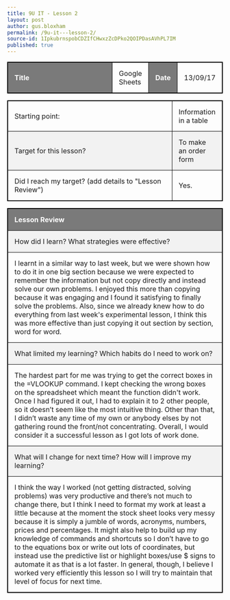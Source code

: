 ```yaml
---
title: 9U IT - Lesson 2
layout: post
author: gus.bloxham
permalink: /9u-it---lesson-2/
source-id: 1IpkubrnspobCDZIfCHwxzZcDPko2QOIPDasAVhPL7IM
published: true
---
```


<html>
<head>
<style>
table, th, td {
    border: 1px solid black;
}
table, th, td {
    width: 100%;
}
th, td {
    padding: 15px;
    text-align: left;
}
th {
    background-color: #7A7A7A;
    color: white;
}
tr:nth-child(even) {background-color: #f2f2f2}
</style>
</head>
<body>

<table>
  <tr>
    <th>Title</th>
    <td>Google Sheets</td>
    <th>Date</th>
    <td>13/09/17</td>
  </tr>
</table>


<table>
  <tr>
    <td>Starting point:</td>
    <td>Information in a table</td>
  </tr>
  <tr>
    <td>Target for this lesson?</td>
    <td>To make an order form</td>
  </tr>
  <tr>
    <td>Did I reach my target? 
(add details to "Lesson Review")</td>
    <td>Yes.</td>
  </tr>
</table>


<table>
  <tr>
    <th>Lesson Review</th>
  </tr>
  <tr>
    <td>How did I learn? What strategies were effective? </td>
  </tr>
  <tr>
    <td>I learnt in a similar way to last week, but we were shown how to do it in one big section because we were expected to remember the information but not copy directly and instead solve our own problems. I enjoyed this more than copying because it was engaging and I found it satisfying to finally solve the problems. Also, since we already knew how to do everything from last week's experimental lesson, I think this was more effective than just copying it out section by section, word for word.</td>
  </tr>
  <tr>
    <td>What limited my learning? Which habits do I need to work on? </td>
  </tr>
  <tr>
    <td>The hardest part for me was trying to get the correct boxes in the =VLOOKUP command. I kept checking the wrong boxes on the spreadsheet which meant the function didn't work. Once I had figured it out, I had to explain it to 2 other people, so it doesn’t seem like the most intuitive thing. Other than that, I didn’t waste any time of my own or anybody elses by not gathering round the front/not concentrating. Overall, I would consider it a successful lesson as I got lots of work done.</td>
  </tr>
  <tr>
    <td>What will I change for next time? How will I improve my learning?</td>
  </tr>
  <tr>
    <td>I think the way I worked (not getting distracted, solving problems) was very productive and there’s not much to change there, but I think I need to format my work at least a little because at the moment the stock sheet looks very messy because it is simply a jumble of words, acronyms, numbers, prices and percentages. It might also help to build up my knowledge of commands and shortcuts so I don’t have to go to the equations box or write out lots of coordinates, but instead use the predictive list or highlight boxes/use $ signs to automate it as that is a lot faster. In general, though, I believe I worked very efficiently this lesson so I will try to maintain that level of focus for next time.</td>
  </tr>
</table>

</body>
</html>

